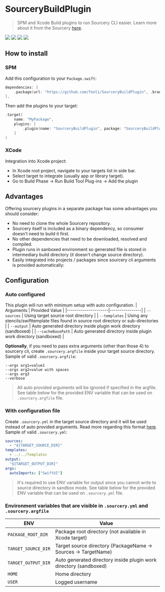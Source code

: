 # SourceryBuildPlugin
> SPM and Xcode Build plugins to run Sourcery CLI easier.
> Learn more about it from the Sourcery [here](https://github.com/krzysztofzablocki/Sourcery).

[![](https://img.shields.io/github/v/release/fenli/SourceryBuildPlugin?style=flat&label=Latest%20Release&color=blue)](https://github.com/fenli/SourceryBuildPlugin/releases)
[![](https://img.shields.io/endpoint?url=https%3A%2F%2Fswiftpackageindex.com%2Fapi%2Fpackages%2Ffenli%2FSourceryBuildPlugin%2Fbadge%3Ftype%3Dswift-versions)](https://swiftpackageindex.com/fenli/SourceryBuildPlugin)
[![](https://img.shields.io/endpoint?url=https%3A%2F%2Fswiftpackageindex.com%2Fapi%2Fpackages%2Ffenli%2FSourceryBuildPlugin%2Fbadge%3Ftype%3Dplatforms)](https://swiftpackageindex.com/fenli/SourceryBuildPlugin)
[![](https://img.shields.io/github/license/fenli/SourceryBuildPlugin?style=flat)](https://github.com/fenli/SourceryBuildPlugin/blob/main/LICENSE)

## How to install
### SPM
Add this configuration to your `Package.swift`:
```swift
dependencies: [
    .package(url: "https://github.com/fenli/SourceryBuildPlugin", .branch("main")),
],
```
Then add the plugins to your target:
```swift
.target(
    name: "MyPackage",
    plugins: [
        .plugin(name: "SourceryBuildPlugin", package: "SourceryBuildPlugin")
    ]
)
```

### XCode
Integration into Xcode project:
- In Xcode root project, navigate to your targets list in side bar.
- Select target to integrate (usually app or library target).
- Go to Build Phase -> Run Build Tool Plug-ins -> Add the plugin

## Advantages
Offering sourcery plugins in a separate package has some advantages you should consider:
- No need to clone the whole Sourcery repository.
- Sourcery itself is included as a binary dependency, so consumer doesn't need to build it first.
- No other dependencies that need to be downloaded, resolved and compiled.
- Plugin runs in sanboxed environment so generated file is stored in intermediary build directory (it doesn't change source directory).
- Easily integrated into projects / packages since sourcery cli arguments is provided automatically:

## Configuration
### Auto configured
This plugin will run with minimum setup with auto configuration.
| Arguments           | Provided Value |
|---------------------|----------------|
| `--sources`         | Using target source root directory | 
| `--templates`       | Using any stencils/swifttemplate files found in source root directory or sub-directories | 
| `--output`          | Auto generated directory inside plugin work directory (sandboxed) | 
| `--cacheBasePath`   | Auto generated directory inside plugin work directory (sandboxed) |

**Optionally**, if you need to pass extra arguments (other than those 4) to sourcery cli, create `.sourcery.argfile` inside your target source directory.
Sample of valid `.sourcery.argfile`:

```argfile
--args arg1=value1
--args arg2=value with spaces
--args arg3
--verbose
```

> All auto provided arguments will be ignored if specified in the argfile.
> See table below for the provided ENV variable that can be used on `.sourcery.argfile` file.

### With configuration file
Create `.sourcery.yml` in the target source directory and it will be used instead of auto provided arguments. Read more regarding this format [here](https://krzysztofzablocki.github.io/Sourcery/usage.html). Sample of valid `.sourcery.yml`:

```yml
sources:
  - "${TARGET_SOURCE_DIR}"
templates:
  - ../../Templates
output:
  "${TARGET_OUTPUT_DIR}"
args:
  autoImports: ["SwiftUI"]
```

> It's required to use ENV variable for output since you cannot write to source directory in sandbox mode.
> See table below for the provided ENV variable that can be used on `.sourcery.yml` file.

### Environment variables that are visible in `.sourcery.yml` and `.sourcery.argfile`
| ENV                   | Value          |
|-----------------------|----------------|
| `PACKAGE_ROOT_DIR`    | Package root directory (not available in Xcode target) | 
| `TARGET_SOURCE_DIR`   | Target source directory (PackageName -> Sources -> TargetName) | 
| `TARGET_OUTPUT_DIR`   | Auto generated directory inside plugin work directory (sandboxed) | 
| `HOME`                | Home directory |
| `USER`                | Logged username |
